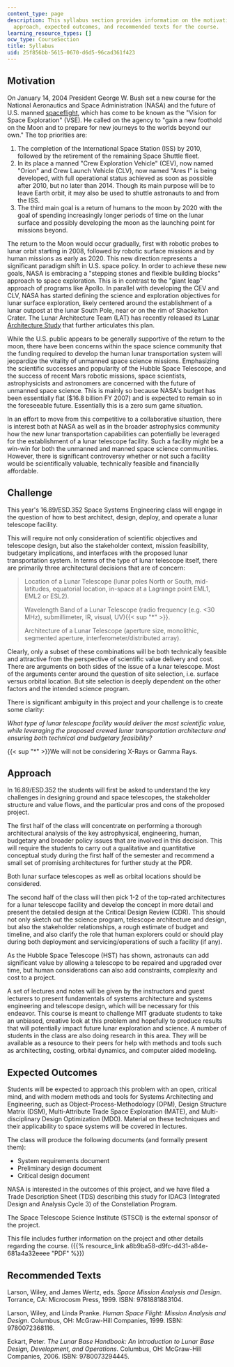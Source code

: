 ```yaml
---
content_type: page
description: This syllabus section provides information on the motivation, challenge,
  approach, expected outcomes, and recommended texts for the course.
learning_resource_types: []
ocw_type: CourseSection
title: Syllabus
uid: 25f856bb-5615-0670-d6d5-96cad361f423
---
```


Motivation
----------

On January 14, 2004 President George W. Bush set a new course for the National Aeronautics and Space Administration (NASA) and the future of U.S. manned [spaceflight](http://www.nasa.gov/missions/solarsystem/explore_main.html), which has come to be known as the "Vision for Space Exploration" (VSE). He called on the agency to "gain a new foothold on the Moon and to prepare for new journeys to the worlds beyond our own." The top priorities are:

1.  The completion of the International Space Station (ISS) by 2010, followed by the retirement of the remaining Space Shuttle fleet.
2.  In its place a manned "Crew Exploration Vehicle" (CEV), now named "Orion" and Crew Launch Vehicle (CLV), now named "Ares I" is being developed, with full operational status achieved as soon as possible after 2010, but no later than 2014. Though its main purpose will be to leave Earth orbit, it may also be used to shuttle astronauts to and from the ISS.
3.  The third main goal is a return of humans to the moon by 2020 with the goal of spending increasingly longer periods of time on the lunar surface and possibly developing the moon as the launching point for missions beyond.

The return to the Moon would occur gradually, first with robotic probes to lunar orbit starting in 2008, followed by robotic surface missions and by human missions as early as 2020. This new direction represents a significant paradigm shift in U.S. space policy. In order to achieve these new goals, NASA is embracing a "stepping stones and flexible building blocks" approach to space exploration. This is in contrast to the "giant leap" approach of programs like Apollo. In parallel with developing the CEV and CLV, NASA has started defining the science and exploration objectives for lunar surface exploration, likely centered around the establishment of a lunar outpost at the lunar South Pole, near or on the rim of Shackelton Crater. The Lunar Architecture Team (LAT) has recently released its [Lunar Architecture Study](http://www.nasa.gov/home/hqnews/2006/dec/HQ_06361_ESMD_Lunar_Architecture.html) that further articulates this plan.

While the U.S. public appears to be generally supportive of the return to the moon, there have been concerns within the space science community that the funding required to develop the human lunar transportation system will jeopardize the vitality of unmanned space science missions. Emphasizing the scientific successes and popularity of the Hubble Space Telescope, and the success of recent Mars robotic missions, space scientists, astrophysicists and astronomers are concerned with the future of unmanned space science. This is mainly so because NASA's budget has been essentially flat ($16.8 billion FY 2007) and is expected to remain so in the foreseeable future. Essentially this is a zero sum game situation.

In an effort to move from this competitive to a collaborative situation, there is interest both at NASA as well as in the broader astrophysics community how the new lunar transportation capabilities can potentially be leveraged for the establishment of a lunar telescope facility. Such a facility might be a win-win for both the unmanned and manned space science communities. However, there is significant controversy whether or not such a facility would be scientifically valuable, technically feasible and financially affordable.

Challenge
---------

This year's 16.89/ESD.352 Space Systems Engineering class will engage in the question of how to best architect, design, deploy, and operate a lunar telescope facility.

This will require not only consideration of scientific objectives and telescope design, but also the stakeholder context, mission feasibility, budgetary implications, and interfaces with the proposed lunar transportation system. In terms of the type of lunar telescope itself, there are primarily three architectural decisions that are of concern:

> Location of a Lunar Telescope (lunar poles North or South, mid-latitudes, equatorial location, in-space at a Lagrange point EML1, EML2 or ESL2).
> 
> Wavelength Band of a Lunar Telescope (radio frequency (e.g. \<30 MHz), submillimeter, IR, visual, UV){{< sup "\*" >}}.
> 
> Architecture of a Lunar Telescope (aperture size, monolithic, segmented aperture, interferometer/distributed array).

Clearly, only a subset of these combinations will be both technically feasible and attractive from the perspective of scientific value delivery and cost. There are arguments on both sides of the issue of a lunar telescope. Most of the arguments center around the question of site selection, i.e. surface versus orbital location. But site selection is deeply dependent on the other factors and the intended science program.

There is significant ambiguity in this project and your challenge is to create some clarity:

_What type of lunar telescope facility would deliver the most scientific value, while leveraging the proposed crewed lunar transportation architecture and ensuring both technical and budgetary feasibility?_

{{< sup "\*" >}}We will not be considering X-Rays or Gamma Rays.

Approach
--------

In 16.89/ESD.352 the students will first be asked to understand the key challenges in designing ground and space telescopes, the stakeholder structure and value flows, and the particular pros and cons of the proposed project.

The first half of the class will concentrate on performing a thorough architectural analysis of the key astrophysical, engineering, human, budgetary and broader policy issues that are involved in this decision. This will require the students to carry out a qualitative and quantitative conceptual study during the first half of the semester and recommend a small set of promising architectures for further study at the PDR.

Both lunar surface telescopes as well as orbital locations should be considered.

The second half of the class will then pick 1-2 of the top-rated architectures for a lunar telescope facility and develop the concept in more detail and present the detailed design at the Critical Design Review (CDR). This should not only sketch out the science program, telescope architecture and design, but also the stakeholder relationships, a rough estimate of budget and timeline, and also clarify the role that human explorers could or should play during both deployment and servicing/operations of such a facility (if any).

As the Hubble Space Telescope (HST) has shown, astronauts can add significant value by allowing a telescope to be repaired and upgraded over time, but human considerations can also add constraints, complexity and cost to a project.

A set of lectures and notes will be given by the instructors and guest lecturers to present fundamentals of systems architecture and systems engineering and telescope design, which will be necessary for this endeavor. This course is meant to challenge MIT graduate students to take an unbiased, creative look at this problem and hopefully to produce results that will potentially impact future lunar exploration and science. A number of students in the class are also doing research in this area. They will be available as a resource to their peers for help with methods and tools such as architecting, costing, orbital dynamics, and computer aided modeling.

Expected Outcomes
-----------------

Students will be expected to approach this problem with an open, critical mind, and with modern methods and tools for Systems Architecting and Engineering, such as Object-Process-Methodology (OPM), Design Structure Matrix (DSM), Multi-Attribute Trade Space Exploration (MATE), and Multi-disciplinary Design Optimization (MDO). Material on these techniques and their applicability to space systems will be covered in lectures.

The class will produce the following documents (and formally present them):

*   System requirements document
*   Preliminary design document
*   Critical design document

NASA is interested in the outcomes of this project, and we have filed a Trade Description Sheet (TDS) describing this study for IDAC3 (Integrated Design and Analysis Cycle 3) of the Constellation Program.

The Space Telescope Science Institute (STSCI) is the external sponsor of the project.

This file includes further information on the project and other details regarding the course. ({{% resource_link a8b9ba58-d9fc-d431-a84e-681a4a32eeee "PDF" %}})

Recommended Texts
-----------------

Larson, Wiley, and James Wertz, eds. _Space Mission Analysis and Design_. Torrance, CA: Microcosm Press, 1999. ISBN: 9781881883104.

Larson, Wiley, and Linda Pranke. _Human Space Flight: Mission Analysis and Design_. Columbus, OH: McGraw-Hill Companies, 1999. ISBN: 9780072368116.

Eckart, Peter. _The Lunar Base Handbook: An Introduction to Lunar Base Design, Development, and Operations_. Columbus, OH: McGraw-Hill Companies, 2006. ISBN: 9780073294445.